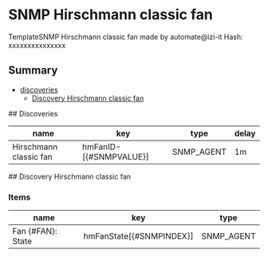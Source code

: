 # SNMP Hirschmann classic fan
TemplateSNMP Hirschmann classic fan made by automate@izi-it
Hash: xxxxxxxxxxxxxxx
## Summary
* [discoveries](#discoveries)
  * [Discovery Hirschmann classic fan ](#discovery_hirschmann_classic_fan
)
<a name="discoveries" />
## Discoveries

| name | key | type | delay |
| ------------- |------------- |------------- |------------- |
| Hirschmann classic fan | hmFanID-[{#SNMPVALUE}] | SNMP_AGENT | 1m |

<a name="discovery_hirschmann_classic_fan" />
## Discovery Hirschmann classic fan

### Items

| name | key | type |
| ------------- |------------- |------------- |
| Fan {#FAN}: State | hmFanState[{#SNMPINDEX}] | SNMP_AGENT |

